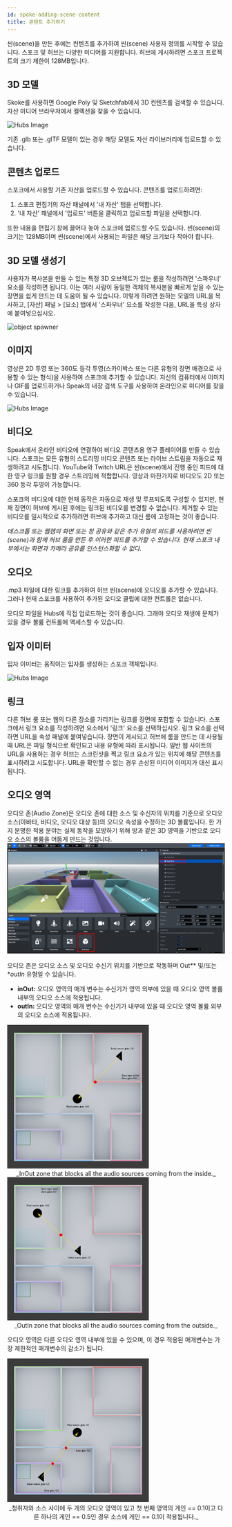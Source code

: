 ```yaml
---
id: spoke-adding-scene-content
title: 콘텐트 추가하기
---
```


씬(scene)을 만든 후에는 컨텐츠를 추가하여 씬(scene) 사용자 정의를 시작할 수 있습니다. 스포크 및 허브는 다양한 미디어를 지원합니다. 허브에 게시하려면 스포크 프로젝트의 크기 제한이 128MB입니다.

## 3D 모델
Skoke를 사용하면 Google Poly 및 Sketchfab에서 3D 컨텐츠를 검색할 수 있습니다. 자산 미디어 브라우저에서 컬렉션을 찾을 수 있습니다.

![Hubs Image](../website/static/img/spoke-3d-model.jpeg)

기존 .glb 또는 .glTF 모델이 있는 경우 해당 모델도 자산 라이브러리에 업로드할 수 있습니다.

## 콘텐츠 업로드
스포크에서 사용할 기존 자산을 업로드할 수 있습니다. 콘텐츠를 업로드하려면:
1. 스포크 편집기의 자산 패널에서 '내 자산' 탭을 선택합니다.
2. '내 자산' 패널에서 '업로드' 버튼을 클릭하고 업로드할 파일을 선택합니다.

또한 내용을 편집기 창에 끌어다 놓아 스포크에 업로드할 수도 있습니다. 씬(scene)의 크기는 128MB이며 씬(scene)에서 사용되는 파일은 해당 크기보다 작아야 합니다.

## 3D 모델 생성기
사용자가 복사본을 만들 수 있는 특정 3D 오브젝트가 있는 룸을 작성하려면 '스파우너' 요소를 작성하면 됩니다. 이는 여러 사람이 동일한 객체의 복사본을 빠르게 얻을 수 있는 장면을 쉽게 만드는 데 도움이 될 수 있습니다. 이렇게 하려면 원하는 모델의 URL을 복사하고, [자산] 패널 > [요소] 탭에서 '스파우너' 요소를 작성한 다음, URL을 특성 상자에 붙여넣으십시오.

![object spawner](../website/static/img/spoke-spawner.jpeg)

## 이미지
영상은 2D 투영 또는 360도 등각 투영(스카이박스 또는 다른 유형의 장면 배경으로 사용할 수 있는 형식)을 사용하여 스포크에 추가할 수 있습니다. 자신의 컴퓨터에서 이미지나 GIF를 업로드하거나 Speak의 내장 검색 도구를 사용하여 온라인으로 미디어를 찾을 수 있습니다.

![Hubs Image](../website/static/img/spoke-images.jpeg)

## 비디오
Speak에서 온라인 비디오에 연결하여 비디오 콘텐츠용 영구 플레이어를 만들 수 있습니다. 스포크는 모든 유형의 스트리밍 비디오 콘텐츠 또는 라이브 스트림을 자동으로 재생하려고 시도합니다. YouTube와 Twitch URL은 씬(scene)에서 진행 중인 피드에 대한 영구 링크를 원할 경우 스트리밍에 적합합니다. 영상과 마찬가지로 비디오도 2D 또는 360 등각 투영이 가능합니다.

스포크의 비디오에 대한 현재 동작은 자동으로 재생 및 루프되도록 구성할 수 있지만, 현재 장면이 허브에 게시된 후에는 링크된 비디오를 변경할 수 없습니다. 제거할 수 있는 비디오를 일시적으로 추가하려면 허브에 추가하고 대신 룸에 고정하는 것이 좋습니다.

*데스크톱 또는 웹캠의 화면 또는 창 공유와 같은 추가 유형의 피드를 사용하려면 씬(scene)과 함께 허브 룸을 만든 후 이러한 피드를 추가할 수 있습니다. 현재 스포크 내부에서는 화면과 카메라 공유를 인스턴스화할 수 없다.*

## 오디오
.mp3 파일에 대한 링크를 추가하여 허브 씬(scene)에 오디오를 추가할 수 있습니다. 그러나 현재 스포크를 사용하여 추가된 오디오 클립에 대한 컨트롤은 없습니다.

오디오 파일을 Hubs에 직접 업로드하는 것이 좋습니다. 그래야 오디오 재생에 문제가 있을 경우 볼륨 컨트롤에 액세스할 수 있습니다.

## 입자 이미터

입자 이미터는 움직이는 입자를 생성하는 스포크 객체입니다.

![Hubs Image](../website/static/img/spoke-particle-emitter.jpeg)

## 링크
다른 허브 룸 또는 웹의 다른 장소를 가리키는 링크를 장면에 포함할 수 있습니다. 스포크에서 링크 요소를 작성하려면 요소에서 '링크' 요소를 선택하십시오. 링크 요소를 선택하면 URL을 속성 패널에 붙여넣습니다. 장면이 게시되고 허브에 룸을 만드는 데 사용될 때 URL은 파일 형식으로 확인되고 내용 유형에 따라 표시됩니다. 일반 웹 사이트의 URL을 사용하는 경우 허브는 스크린샷을 찍고 링크 요소가 있는 위치에 해당 콘텐츠를 표시하려고 시도합니다. URL을 확인할 수 없는 경우 손상된 미디어 이미지가 대신 표시됩니다.

## 오디오 영역

오디오 존(Audio Zone)은 오디오 존에 대한 소스 및 수신자의 위치를 기준으로 오디오 소스(아바타, 비디오, 오디오 대상 등)의 오디오 속성을 수정하는 3D 볼륨입니다. 한 가지 분명한 적용 분야는 실제 동작을 모방하기 위해 방과 같은 3D 영역을 기반으로 오디오 소스의 볼륨을 어둡게 만드는 것입니다.
![Audio Zones Example Image 1](../website/static/img/audio-zones-example-0.jpg)

오디오 존은 오디오 소스 및 오디오 수신기 위치를 기반으로 작동하며 Out** 및/또는 **outIn* 유형일 수 있습니다.
- **inOut:** 오디오 영역의 매개 변수는 수신기가 영역 외부에 있을 때 오디오 영역 볼륨 내부의 오디오 소스에 적용됩니다.
- **outIn:** 오디오 영역의 매개 변수는 수신기가 내부에 있을 때 오디오 영역 볼륨 외부의 오디오 소스에 적용됩니다.

<img src="../website/static/img/audio-zones-example-2.jpg" alt="drawing" width="65%"/>

<center>_InOut zone that blocks all the audio sources coming from the inside._</center>

<img src="../website/static/img/audio-zones-example-3.jpg" alt="drawing" width="65%"/>

<center>_OutIn zone that blocks all the audio sources coming from the outside._</center>

오디오 영역은 다른 오디오 영역 내부에 있을 수 있으며, 이 경우 적용된 매개변수는 가장 제한적인 매개변수의 감소가 됩니다.

<img src="../website/static/img/audio-zones-example-1.jpg" alt="drawing" width="65%"/>

<center>_청취자와 소스 사이에 두 개의 오디오 영역이 있고 첫 번째 영역의 게인 == 0.1이고 다른 하나의 게인 == 0.5인 경우 소스에 게인 == 0.1이 적용됩니다._</center>

